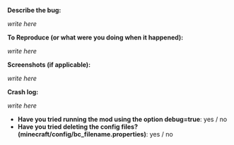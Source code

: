 **Describe the bug:**

_write here_

**To Reproduce (or what were you doing when it happened):**

_write here_

**Screenshots (if applicable):**

_write here_

**Crash log:**

_write here_

- **Have you tried running the mod using the option debug=true**: yes / no
- **Have you tried deleting the config files? (minecraft/config/bc_filename.properties)**: yes / no
